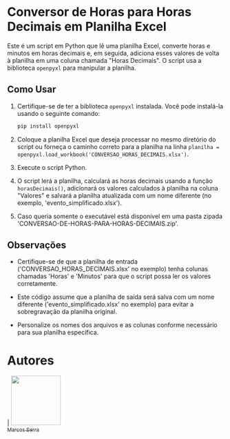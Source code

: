 # Conversor de Horas para Horas Decimais em Planilha Excel

Este é um script em Python que lê uma planilha Excel, converte horas e minutos em horas decimais e, em seguida, adiciona esses valores de volta à planilha em uma coluna chamada "Horas Decimais". O script usa a biblioteca `openpyxl` para manipular a planilha.

## Como Usar

1. Certifique-se de ter a biblioteca `openpyxl` instalada. Você pode instalá-la usando o seguinte comando:

    ```bash
    pip install openpyxl
    ```

2. Coloque a planilha Excel que deseja processar no mesmo diretório do script ou forneça o caminho correto para a planilha na linha `planilha = openpyxl.load_workbook('CONVERSAO_HORAS_DECIMAIS.xlsx')`.

3. Execute o script Python.

4. O script lerá a planilha, calculará as horas decimais usando a função `horasDecimais()`, adicionará os valores calculados à planilha na coluna "Valores" e salvará a planilha atualizada com um nome diferente (no exemplo, 'evento_simplificado.xlsx').

5. Caso queria somente o executável está disponível em uma pasta zipada 'CONVERSAO-DE-HORAS-PARA-HORAS-DECIMAIS.zip'.

## Observações

- Certifique-se de que a planilha de entrada ('CONVERSAO_HORAS_DECIMAIS.xlsx' no exemplo) tenha colunas chamadas 'Horas' e 'Minutos' para que o script possa ler os valores corretamente.

- Este código assume que a planilha de saída será salva com um nome diferente ('evento_simplificado.xlsx' no exemplo) para evitar a sobregravação da planilha original.

- Personalize os nomes dos arquivos e as colunas conforme necessário para sua planilha específica.

# Autores

| [<img src="https://avatars.githubusercontent.com/u/78652932?v=4" width=115><br><sub>Marcos Serra</sub>](https://github.com/marcosserra1)
